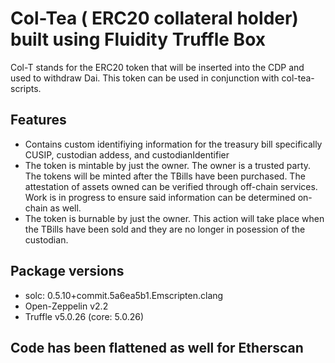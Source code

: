 # Col-Tea ( ERC20 collateral holder) built using Fluidity Truffle Box

Col-T stands for the ERC20 token that will be inserted into the CDP and used to withdraw Dai. This token can be used in conjunction with col-tea-scripts.

## Features

- Contains custom identifiying information for the treasury bill specifically CUSIP, custodian addess, and custodianIdentifier
- The token is mintable by just the owner. The owner is a trusted party. The tokens will be minted after the TBills have been purchased. The attestation of assets owned can be verified through off-chain services. Work is in progress to ensure said information can be determined on-chain as well.
- The token is burnable by just the owner. This action will take place when the TBills have been sold and they are no longer in posession of the custodian.

## Package versions
- solc: 0.5.10+commit.5a6ea5b1.Emscripten.clang
- Open-Zeppelin v2.2
- Truffle v5.0.26 (core: 5.0.26)

## Code has been flattened as well for Etherscan